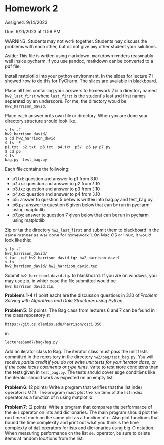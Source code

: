 # Homework 2

Assigned: 9/14/2023

Due:      9/21/2023 at 11:59 PM


WARNING.  Students may not work together.  Students may discuss the
problems with each other, but do not give any other student your solutions.

Aside: This file is written using markdown.  markdown renders reasonably
well inside pycharm.  If you use pandoc, markdown can be converted to a 
pdf file.

Install matplotlib into your python environment.  In the slides for lecture 7
I showed how to do this for PyCharm.  The slides are available in blackboard.

Place all files containing your answers to homework 2 in a directory
named `hw2_last_first` where `last_first` is the student's last and
first names separated by an underscore.  For me, the directory would
be `hw2_harrison_david`.

Place each answer in its own file or directory.  When you are done
your directory structure should look like.

    $ ls -F
    hw2_harrison_david/
    $ cd hw2_harrison_david
    $ ls -F
    p1.txt  p2.txt  p3.txt  p4.txt  p5/  p6.py p7.py
    $ cd p6
    $ ls
    bag.py  test_bag.py

Each file contains the follwoing:

  * p1.txt: question and answer to p1 from 3.10
  * p2.txt: question and answer to p2 from 3.10
  * p3.txt: question and answer to p3 from 3.10
  * p4.txt: question and answer to p4 from 3.10
  * p5: answer to question 5 below is written into bag.py and test_bag.py.
  * p6.py: answer to question 6 given below that can be run in pycharm
    using matplotlib
  * p7.py: answer to question 7 given below that can be run in pycharm
    using matplotlib

Zip or tar the directory `hw2_last_first` and submit them to blackboard
in the same manner as was done for homework 1.  On Mac OS or linux,
it would look like this:

    $ ls -F
    hw2_harrison_david/
    $ tar -czf hw2_harrison_david.tgz hw2_harrison_david
    $ ls -F
    hw2_harrison_david/	hw2_harrison_david.tgz

Submit `hw2_harrisond_david.tgz` to blackboard.  If you are on
windows, you may use zip, in which case the file submitted would be
`hw2_harrison_david.zip`.

**Problems 1-4** (1 point each) are the discussion questions in 3.10
of *Problem Solving with Algorithms and Data Structures using Python*.
 

**Problem 5**: (2 points) The Bag class from lectures 6 and 7 can be
found in the class repository at

    https://git.cs.olemiss.edu/harrison/csci-356

in

    lectures6and7/bag/bag.py
    
Add an iterator class to Bag.  The iterator class must pass the unit
tests committed in the repository in the directory
`hw2/bag/test_bag.py`.  You will receive *partial credit if you do not
write unit tests for your iterator class, or if the code lacks comments
or type hints.*  Write to test more conditions than the tests given
in `test_bag.py`.  The tests should cover edge conditions like the 
iterator should work as expected on an empty list.

**Problem 6**: (2 points) Write a program that verifies that the list
index operator is O(1).  The program must plot the run time of the
list index operator as a function of n using matplotlib.

**Problem 7**: (2 points) Write a program that compares the performance of the
`del` operator on lists and dictionaries.  The main program should plot
the run time of each on the same plot as a function of n.  Also plot
functions that bound the time complexity and print out what you think
is the time complexity of `del` operators for lists and dictionaries
using big-O notation.  When measuring performance on the list `del`
operator, be sure to delete items at random locations from the list.


